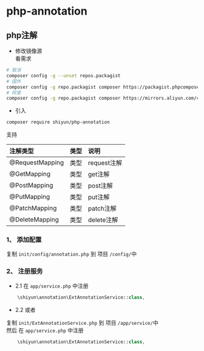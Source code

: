 # php-annotation

## php注解

- 修改镜像源  
看需求

```sh
# 取消
composer config -g --unset repos.packagist
# 国外
composer config -g repo.packagist composer https://packagist.phpcomposer.com
# 阿里
composer config -g repo.packagist composer https://mirrors.aliyun.com/composer/
```

- 引入

```sh
composer require shiyun/php-annotation
```

支持

| 注解类型        | 类型 | 说明        |
| :-------------- | :--- | :---------- |
| @RequestMapping | 类型 | request注解 |  |
| @GetMapping     | 类型 | get注解     |  |
| @PostMapping    | 类型 | post注解    |  |
| @PutMapping     | 类型 | put注解     |  |
| @PatchMapping   | 类型 | patch注解   |  |
| @DeleteMapping  | 类型 | delete注解  |  |


### 1、 添加配置

复制 ` init/config/annotation.php ` 到 项目 `/config/`中

### 2、 注册服务

- 2.1 在 `app/service.php` 中注册 
```php
    \shiyun\annotation\ExtAnnotationService::class,
```


- 2.2 或者 

复制 ` init/ExtAnnotationService.php ` 到 项目 `/app/service/`中  
然后 在 `app/service.php` 中注册 

```php
    \shiyun\annotation\ExtAnnotationService::class,
```



